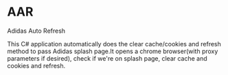 # AAR
Adidas Auto Refresh

This C# application automatically does the clear cache/cookies and refresh method to pass Adidas splash page.It opens a chrome browser(with proxy parameters if desired), check if we're on splash page, clear cache and cookies and refresh.

